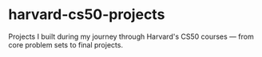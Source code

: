 # harvard-cs50-projects
Projects I built during my journey through Harvard's CS50 courses — from core problem sets to final projects.
